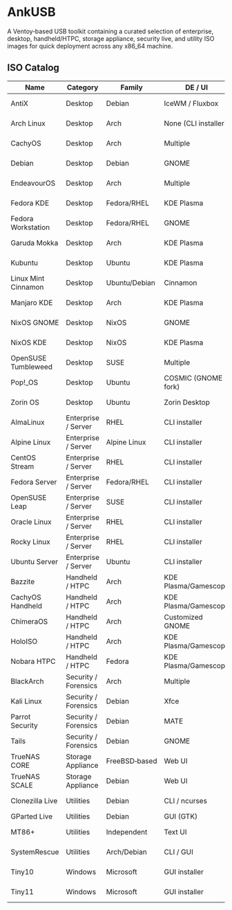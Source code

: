 # AnkUSB

A Ventoy‑based USB toolkit containing a curated selection of enterprise, desktop, handheld/HTPC, storage appliance, security live, and utility ISO images for quick deployment across any x86_64 machine.

## ISO Catalog

| Name                                 | Category               | Family            | DE / UI              | Purpose                  |
|--------------------------------------|------------------------|-------------------|----------------------|--------------------------|
| AntiX                                | Desktop                | Debian            | IceWM / Fluxbox      | Lightweight desktop      |
| Arch Linux                           | Desktop                | Arch              | None (CLI installer) | DIY rolling desktop      |
| CachyOS                              | Desktop                | Arch              | Multiple             | Gaming‑optimized desktop |
| Debian                               | Desktop                | Debian            | GNOME                | Universal desktop/server |
| EndeavourOS                          | Desktop                | Arch              | Multiple             | User‑friendly Arch spin  |
| Fedora KDE                           | Desktop                | Fedora/RHEL       | KDE Plasma           | Upstream source of RHEL  |
| Fedora Workstation                   | Desktop                | Fedora/RHEL       | GNOME                | Upstream source of RHEL  |
| Garuda Mokka                         | Desktop                | Arch              | KDE Plasma           | Gaming‑optimized desktop |
| Kubuntu                              | Desktop                | Ubuntu            | KDE Plasma           | General‑purpose desktop  |
| Linux Mint Cinnamon                  | Desktop                | Ubuntu/Debian     | Cinnamon             | General‑purpose desktop  |
| Manjaro KDE                          | Desktop                | Arch              | KDE Plasma           | User‑friendly Arch spin  |
| NixOS GNOME                          | Desktop                | NixOS             | GNOME                | Declarative desktop      |
| NixOS KDE                            | Desktop                | NixOS             | KDE Plasma           | Declarative desktop      |
| OpenSUSE Tumbleweed                  | Desktop                | SUSE              | Multiple             | Rolling‑release desktop  |
| Pop!_OS                              | Desktop                | Ubuntu            | COSMIC (GNOME fork)  | General‑purpose desktop  |
| Zorin OS                             | Desktop                | Ubuntu            | Zorin Desktop        | Windows‑like desktop     |
| AlmaLinux                            | Enterprise / Server    | RHEL              | CLI installer        | Community RHEL rebuild   |
| Alpine Linux                         | Enterprise / Server    | Alpine Linux      | CLI installer        | Secure minimal server    |
| CentOS Stream                        | Enterprise / Server    | RHEL              | CLI installer        | RHEL upstream preview    |
| Fedora Server                        | Enterprise / Server    | Fedora/RHEL       | CLI installer        | Cutting‑edge server      |
| OpenSUSE Leap                        | Enterprise / Server    | SUSE              | CLI installer        | Enterprise SUSE server   |
| Oracle Linux                         | Enterprise / Server    | RHEL              | CLI installer        | Oracle enterprise server |
| Rocky Linux                          | Enterprise / Server    | RHEL              | CLI installer        | Community RHEL rebuild   |
| Ubuntu Server                        | Enterprise / Server    | Ubuntu            | CLI installer        | General‑purpose server   |
| Bazzite                              | Handheld / HTPC        | Arch              | KDE Plasma/Gamescope | Steam Deck Fedora spin   |
| CachyOS Handheld                     | Handheld / HTPC        | Arch              | KDE Plasma/Gamescope | Mobile / Handheld OS     |
| ChimeraOS                            | Handheld / HTPC        | Arch              | Customized GNOME     | Gaming console OS        |
| HoloISO                              | Handheld / HTPC        | Arch              | KDE Plasma/Gamescope | Close-to-official SteamOS |
| Nobara HTPC                          | Handheld / HTPC        | Fedora            | KDE Plasma/Gamescope | Mobile / Handheld OS     |
| BlackArch                            | Security / Forensics   | Arch              | Multiple             | Pentesting toolkit       |
| Kali Linux                           | Security / Forensics   | Debian            | Xfce                 | Penetration testing      |
| Parrot Security                      | Security / Forensics   | Debian            | MATE                 | Security forensics       |
| Tails                                | Security / Forensics   | Debian            | GNOME                | Privacy‑focused live OS  |
| TrueNAS CORE                         | Storage Appliance      | FreeBSD‑based     | Web UI               | NAS / SAN appliance      |
| TrueNAS SCALE                        | Storage Appliance      | Debian            | Web UI               | Scale‑out storage        |
| Clonezilla Live                      | Utilities              | Debian            | CLI / ncurses        | Disk cloning & imaging   |
| GParted Live                         | Utilities              | Debian            | GUI (GTK)            | Partition editor         |
| MT86+                                | Utilities              | Independent       | Text UI              | Master boot record repair|
| SystemRescue                         | Utilities              | Arch/Debian       | CLI / GUI            | System rescue & recovery |
| Tiny10                               | Windows                | Microsoft         | GUI installer        | Lightweight Windows 10   |
| Tiny11                               | Windows                | Microsoft         | GUI installer        | Lightweight Windows 11   |


